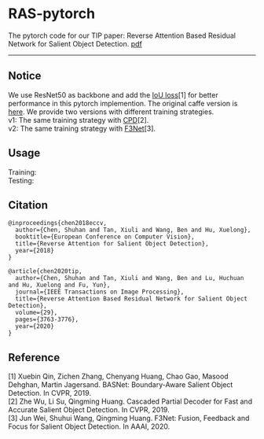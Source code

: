 # RAS-pytorch
The pytorch code for our TIP paper: Reverse Attention Based Residual Network for Salient Object Detection. [pdf](https://ieeexplore.ieee.org/document/8966594)

---

Notice
---
We use ResNet50 as backbone and add the [IoU loss](https://github.com/NathanUA/BASNet)[1] for better performance in this pytorch implemention. The original caffe version is [here](https://github.com/ShuhanChen/RAS_ECCV18). We provide two versions with different training strategies.<br>
v1: The same training strategy with [CPD](https://github.com/wuzhe71/CPD)[2].<br>
v2: The same training strategy with [F3Net](https://github.com/weijun88/F3Net)[3].<br>

Usage
---
Training:<br>
Testing:<br>


Citation
---
```
@inproceedings{chen2018eccv, 
  author={Chen, Shuhan and Tan, Xiuli and Wang, Ben and Hu, Xuelong}, 
  booktitle={European Conference on Computer Vision}, 
  title={Reverse Attention for Salient Object Detection}, 
  year={2018}
} 
```
```
@article{chen2020tip, 
  author={Chen, Shuhan and Tan, Xiuli and Wang, Ben and Lu, Huchuan and Hu, Xuelong and Fu, Yun}, 
  journal={IEEE Transactions on Image Processing}, 
  title={Reverse Attention Based Residual Network for Salient Object Detection},
  volume={29},  
  pages={3763-3776},
  year={2020}
} 
```

Reference
---
[1] Xuebin Qin, Zichen Zhang, Chenyang Huang, Chao Gao, Masood Dehghan, Martin Jagersand. BASNet: Boundary-Aware Salient Object Detection. In CVPR, 2019.<br>
[2] Zhe Wu, Li Su, Qingming Huang. Cascaded Partial Decoder for Fast and Accurate Salient Object Detection. In CVPR, 2019.<br>
[3] Jun Wei, Shuhui Wang, Qingming Huang. F3Net: Fusion, Feedback and Focus for Salient Object Detection. In AAAI, 2020.<br>
